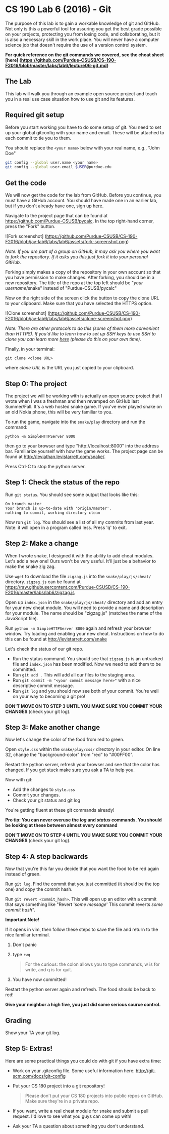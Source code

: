 # CS 190 Lab 6 (2016) - Git

The purpose of this lab is to gain a workable knowledge of git and GitHub. Not only is this a powerful tool for assuring you get the best grade possible on your projects, protecting you from losing code, and collaborating, but it is also a necessary skill in the work place. You will never have a computer science job that doesn't require the use of a version control system.

__For quick reference on the git commands we covered, see the cheat sheet [here] (https://github.com/Purdue-CSUSB/CS-190-F2016/blob/master/labs/lab6/lecture06-git.md)__

## The Lab

This lab will walk you through an example open source project and teach you in a real use case situation how to use git and its features.

## Required git setup

Before you start working you have to do some setup of git. You need to set up your global gitconfig with your name and email. These will be attached to each commit to tie you to them.

You should replace the `<your name>` below with your real name, e.g., "John Doe"

```bash
git config --global user.name <your name>
git config --global user.email $USER@purdue.edu
```

## Get the code

We will now get the code for the lab from GitHub. Before you continue, you must have a GitHub account. You should have made one in an earlier lab, but if you don't already have one, sign up [here](https://github.com/join).

Navigate to the project page that can be found at https://github.com/Purdue-CSUSB/pycalc. In the top right-hand corner, press the "Fork" button.

![Fork screenshot] (https://github.com/Purdue-CSUSB/CS-190-F2016/blob/jay-lab6/labs/lab6/assets/fork-screenshot.png)

*Note: If you are part of a group on GitHub, it may ask you where you want to fork the repository. If it asks you this,just fork it into your personal GitHub.*

Forking simply makes a copy of the repository in your own account so that you have permission to make changes. After forking, you should be in a new repository. The title of the repo at the top left should be "*your username*/snake" instead of "Purdue-CSUSB/pycalc"

Now on the right side of the screen click the button to copy the clone URL to your clipboard. Make sure that you have selected
the HTTPS option.

![Clone screenshot] (https://github.com/Purdue-CSUSB/CS-190-F2016/blob/jay-lab6/labs/lab6/assets/clone-screenshot.png)

*Note: There are other protocols to do this (some of them more convenient than HTTPS). If you'd like to learn how
to set up SSH keys to use SSH to clone you can learn more [here](https://help.github.com/articles/generating-ssh-keys/) (please
do this on your own time).*

Finally, in your terminal:

    git clone <clone URL>

where *clone URL* is the URL you just copied to your clipboard.

## Step 0: The project

The project we will be working with is actually an open source project that I wrote when I was a freshman and then revamped
on GitHub last Summer/Fall. It's a web hosted snake game. If you've ever played snake on an old Nokia phone, this will be
very familiar to you.

To run the game, navigate into the `snake/play` directory and run the command:

    python -m SimpleHTTPServer 8000

then go to your browser and type "http://localhost:8000" into the address bar. Familiarize yourself with how the game works.
The project page can be found at http://leviathan.levistarrett.com/snake/.

Press Ctrl-C to stop the python server.

## Step 1: Check the status of the repo

Run `git status`. You should see some output that looks like this:

```
On branch master
Your branch is up-to-date with 'origin/master'.
nothing to commit, working directory clean
```

Now run `git log`. You should see a list of all my commits from last year. Note: it will open in a program called less. Press
'q' to exit.

## Step 2: Make a change

When I wrote snake, I designed it with the ability to add cheat modules. Let's add a new one! Ours won't be very useful. It'll
just be a behavior to make the snake zig zag.

Use `wget` to download the file `zigzag.js` into the `snake/play/js/cheat/` directory. `zigzag.js` can be found at
https://raw.githubusercontent.com/Purdue-CSUSB/CS-190-F2016/master/labs/lab6/zigzag.js

Open up `index.json` in the `snake/play/js/cheat/` directory and add an entry for your new cheat module. You will need to provide
a name and description for your module. The name should be "zigzag.js" (matches the name of the JavaScript file).

Run `python -m SimpleHTTPServer 8000` again and refresh your browser window. Try loading and enabling your new cheat. Instructions
on how to do this can be found at http://levistarrett.com/snake

Let's check the status of our git repo.
* Run the status command. You should see that `zigzag.js` is an untracked file and `index.json` has been modified. Now we need to
add them to be committed.
* Run `git add .` This will add all our files to the staging area.
* Run `git commit -m "<your commit message here>"` with a nice descriptive commit message.
* Run `git log` and you should now see both of your commit. You're well on your way to becoming a git pro!

__DON'T MOVE ON TO STEP 3 UNTIL YOU MAKE SURE YOU COMMIT YOUR CHANGES__ (check your git log).

## Step 3: Make another change

Now let's change the color of the food from red to green.

Open `style.css` within the `snake/play/css/` directory in your editor. On line 32, change the "background-color" from "red"
to "#00FF00".

Restart the python server, refresh your browser and see that the color has changed. If you get stuck make sure you ask a TA
to help you.

Now with git:
* Add the changes to `style.css`
* Commit your changes.
* Check your git status and git log

You're getting fluent at these git commands
already!

__Pro tip: You can never overuse the *log* and *status* commands. You should be looking at these between
almost every command__

__DON'T MOVE ON TO STEP 4 UNTIL YOU MAKE SURE YOU COMMIT YOUR CHANGES__ (check your git log).

## Step 4: A step backwards

Now that you're this far you decide that you want the food to be red again instead of green.

Run `git log`. Find the commit that you just committed (it should be the top one) and copy the commit hash.

Run `git revert <commit_hash>`. This will open up an editor with a commit that says something like
"Revert '*some message*' This commit reverts *some commit hash*".

**Important Note!**

If it opens in vim, then follow these steps to save the file and return to the nice familiar terminal.

1. Don't panic
2. type `:wq`

    > For the curious: the colon allows you to type commands, w is for write, and q is for quit.

3. You have now committed!


Restart the python server again and refresh. The food should be back to red!

__Give your neighbor a high five, you just did some serious source control.__

## Grading

Show your TA your git log.

## Step 5: Extras!

Here are some practical things you could do with git if you have extra time:

* Work on your .gitconfig file. Some useful information here: http://git-scm.com/docs/git-config
* Put your CS 180 project into a git repository!

    > Please don't put your CS 180 projects into public repos on GitHub. Make sure they're in a private repo.

* If you want, write a real cheat module for snake and submit a pull request. I'd love to see what you guys can
come up with!
* Ask your TA a question about something you don't understand.
